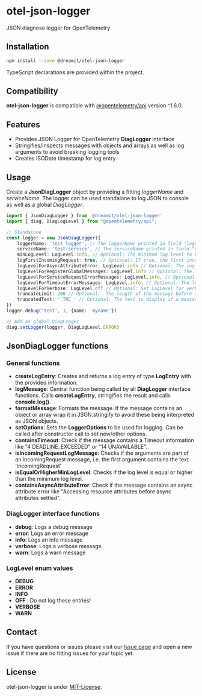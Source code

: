 # otel-json-logger

JSON diagnose logger for OpenTelemetry

## Installation

```sh
npm install --save @dreamit/otel-json-logger
```

TypeScript declarations are provided within the project.

## Compatibility

**otel-json-logger** is compatible with [@opentelemetry/api][1] version ^1.6.0.

## Features

- Provides JSON Logger for OpenTelemetry **DiagLogger** interface
- Stringifies/inspects messages with objects and arrays as well as log arguments to avoid breaking logging tools
- Creates ISODate timestamp for log entry

## Usage

Create a **JsonDiagLogger** object by providing a fitting _loggerName_ and _serviceName_. The logger can be used standalone to log JSON to console as well as
a global _DiagLogger_.

```typescript
import { JsonDiagLogger } from '@dreamit/otel-json-logger'
import { diag, DiagLogLevel } from "@opentelemetry/api";

// Standalone
const logger = new JsonDiagLogger({
    loggerName: 'test-logger', // The loggerName printed in field "logger"
    serviceName: 'test-service', // The serviceName printed in field "serviceName"
    minLogLevel: LogLevel.info, // Optional: The minimum log level to use. Default: Does not check for min LogLevel.
    logFirstIncomingRequest: true, // Optional: If true, the first incoming request will be logged. Other messages on debug level will be log if monLogLevel is set to debug or higher. Default: false. Note: If you use diag.setLogger ensure that at least "LogLevel.debug" is set, otherwise the message will be ignored.
    logLevelForAsyncAttributeError: LogLevel.info // Optional: The log level to use for the message "Accessing resource attributes before async attributes settled". These errors might not be relevant enough to log them on error level.
    logLevelForRegisterGlobalMessages: LogLevel.info // Optional: The log level to use for messages "... Registered a global ...". These are helpful to check if OTEL is running properly but are logged on debug level by default. Increase this log level to see these messages.
    logLevelForServiceRequestErrorMessages: LogLevel.info, // Optional: The log level to use for error message "Service request". These contain request information that might not be logged on error level.
    logLevelForTimeoutErrorMessages: LogLevel.info, // Optional: The log level to use for Timeout related messages. These might be of short nature and be downgraded or ignored.
    logLevelForVerbose: LogLevel.off // Optional: Set LogLevel for verbose entries or ignore them
    truncateLimit: 200 // Optional:  The length of the message before the message gets truncated. Default: undefined/0 (off).
    truncatedText: '_TRC_' // Optional: The text to display if a message is truncated.
})
logger.debug('test', 1, {name: 'myname'})

// Add as global DiagLogger
diag.setLogger(logger, DiagLogLevel.ERROR)
```

## JsonDiagLogger functions

### General functions

- **createLogEntry**: Creates and returns a log entry of type **LogEntry** with the provided information.
- **logMessage**: Central function being called by all **DiagLogger** interface functions. Calls **createLogEntry**, stringifies the result and calls **console.log()**.
- **formatMessage**: Formats the message. If the message contains an object or array wrap it in JSON.stringify to avoid these being interpreted as JSON objects.
- **setOptions**: Sets the **LoggerOptions** to be used for logging. Can be called after constructor call to set new/other options.
- **containsTimeout**: Check if the message contains a Timeout information like "4 DEADLINE_EXCEEDED" or "14 UNAVAILABLE".
- **isIncomingRequestLogMessage**: Checks if the arguments are part of an incomingRequest message, i.e. the first argument contains the text 'incomingRequest'
- **isEqualOrHigherMinLogLevel**: Checks if the log level is equal or higher than the minimum log level.
- **containsAsyncAttributeError**: Check if the message contains an async attribute error like "Accessing resource attributes before async attributes settled".

### DiagLogger interface functions

- **debug**: Logs a debug message
- **error**: Logs an error message
- **info**: Logs an info message
- **verbose**: Logs a verbose message
- **warn**: Logs a warn message

### LogLevel enum values

- **DEBUG**
- **ERROR**
- **INFO**
- **OFF** : Do not log these entries!
- **VERBOSE**
- **WARN**

## Contact

If you have questions or issues please visit our [Issue page](https://github.com/dreamit-de/otel-json-logger/issues)
and open a new issue if there are no fitting issues for your topic yet.

## License

otel-json-logger is under [MIT-License](./LICENSE).

[1]: https://github.com/open-telemetry/opentelemetry-js
